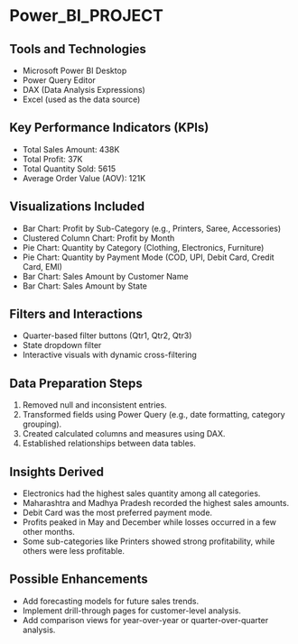 # Power_BI_PROJECT

## Tools and Technologies

- Microsoft Power BI Desktop
- Power Query Editor
- DAX (Data Analysis Expressions)
- Excel (used as the data source)

## Key Performance Indicators (KPIs)

- Total Sales Amount: 438K
- Total Profit: 37K
- Total Quantity Sold: 5615
- Average Order Value (AOV): 121K

## Visualizations Included

- Bar Chart: Profit by Sub-Category (e.g., Printers, Saree, Accessories)
- Clustered Column Chart: Profit by Month
- Pie Chart: Quantity by Category (Clothing, Electronics, Furniture)
- Pie Chart: Quantity by Payment Mode (COD, UPI, Debit Card, Credit Card, EMI)
- Bar Chart: Sales Amount by Customer Name
- Bar Chart: Sales Amount by State

## Filters and Interactions

- Quarter-based filter buttons (Qtr1, Qtr2, Qtr3)
- State dropdown filter
- Interactive visuals with dynamic cross-filtering

## Data Preparation Steps

1. Removed null and inconsistent entries.
2. Transformed fields using Power Query (e.g., date formatting, category grouping).
3. Created calculated columns and measures using DAX.
4. Established relationships between data tables.

## Insights Derived

- Electronics had the highest sales quantity among all categories.
- Maharashtra and Madhya Pradesh recorded the highest sales amounts.
- Debit Card was the most preferred payment mode.
- Profits peaked in May and December while losses occurred in a few other months.
- Some sub-categories like Printers showed strong profitability, while others were less profitable.

## Possible Enhancements

- Add forecasting models for future sales trends.
- Implement drill-through pages for customer-level analysis.
- Add comparison views for year-over-year or quarter-over-quarter analysis.

